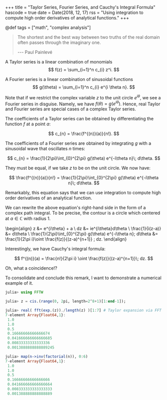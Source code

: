 +++
title = "Taylor Series, Fourier Series, and Cauchy's Integral Formula"
hascode = true
date = Date(2018, 12, 17)
rss = "Using integration to compute high order derivatives of analytical functions."
+++

@def tags = ["math", "complex analysis"]

> The shortest and the best way between two truths of the real domain often
> passes through the imaginary one.
>
> --- Paul Painlevé

A Taylor series is a linear combination of monomials
$$
f(z) = \sum_{i=1}^n c_{i} z^i.
$$

A Fourier series is a linear combination of sinusoidal functions
$$
g(\theta) = \sum_{i=1}^n c_{i} e^{i \theta n}.
$$

Note that if we restrict the complex variable $z$ to the unit circle
$e^{i\theta}$, we see a Fourier series in disguise. Namely, we have
$f(\theta) = g(e^{i\theta})$. Hence, real Taylor and Fourier series are
special cases of a complex Taylor series.

The coefficients of a Taylor series can be obtained by differentiating the
function $f$ at a point $a$:

$$
c_{n} = \frac{f^{(n)}(a)}{n!}.
$$

The coefficients of a Fourier series are obtained by integrating $g$ with a
sinusoidal wave that oscillates $n$ times:

$$
c_{n} = \frac{1}{2\pi}\int_{0}^{2\pi} g(\theta) e^{-i\theta n}\; d\theta.
$$

They must be equal, if we take $z$ to be on the unit circle. We now have:

$$
\frac{f^{(n)}(a)}{n!} = \frac{1}{2\pi}\int_{0}^{2\pi} g(\theta)
e^{-i\theta n}\; d\theta.
$$

Remarkably, this equation says that we can use integration to compute high
order derivatives of an analytical function.

We can rewrite the above equation's right-hand side in the form of a complex
path integral. To be precise, the contour is a circle which centered at $a \in
\mathbb{C}$ with radius $1$.

\begin{align}
z &= e^{i\theta} + a \\
dz &= ie^{i\theta}d\theta \\
\frac{1}{i(z-a)} &= d\theta \\
\frac{1}{2\pi}\int_{0}^{2\pi} g(\theta) e^{-i\theta n}\; d\theta &=
\frac{1}{2\pi i}\oint \frac{f(z)}{(z-a)^{n+1}} \; dz.
\end{align}

Interestingly, we have Cauchy's integral formula:

$$
f^{(n)}(a) = \frac{n!}{2\pi i} \oint \frac{f(z)}{(z-a)^{n+1}}\; dz.
$$

Oh, what a coincidence!?

To consolidate and conclude this remark, I want to demonstrate a numerical
example of it.

```julia
julia> using FFTW

julia> z = cis.(range(0, 2pi, length=2^8+1)[1:end-1]);

julia> real( fft(exp.(z))./length(z) )[1:7] # Taylor expansion via FFT
7-element Array{Float64,1}:
 1.0
 1.0
 0.5
 0.16666666666666674
 0.041666666666666685
 0.00833333333333336
 0.0013888888888889245

julia> map(n->inv(factorial(n)), 0:6)
7-element Array{Float64,1}:
 1.0
 1.0
 0.5
 0.16666666666666666
 0.041666666666666664
 0.008333333333333333
 0.001388888888888889
```
